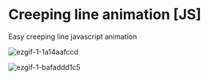 # Creeping line animation [JS]
Easy creeping line javascript animation

![ezgif-1-1a14aafccd](https://github.com/user-attachments/assets/507b41ef-49e6-4f49-bc39-e704f22a0338)

![ezgif-1-bafaddd1c5](https://github.com/user-attachments/assets/5e217e9b-f178-4451-9e27-66fb3c541d94)

